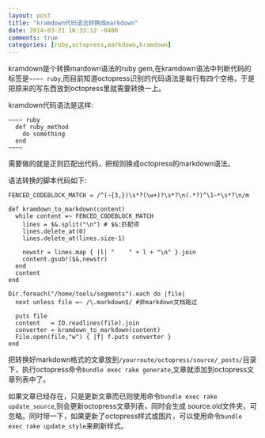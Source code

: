 ```yaml
---
layout: post
title: "kramdown代码语法转换成markdown"
date: 2014-03-21 16:33:12 -0400
comments: true
categories: [ruby,octopress,markdown,kramdown]
---
```



kramdown是个转换mardown语法的ruby gem,在kramdown语法中判断代码的标签是`~~~~ ruby`,而目前知道octopress识别的代码语法是每行有四个空格，于是把原来的写东西放到octopress里就需要转换一上。

kramdown代码语法是这样:

    ~~~~ ruby
      def ruby_method
        do something
      end
    ~~~~

需要做的就是正则匹配出代码，把规则换成octopress的markdown语法。

语法转换的脚本代码如下:

    FENCED_CODEBLOCK_MATCH = /^(~{3,})\s*?(\w+)?\s*?\n(.*?)^\1~*\s*?\n/m

    def kramdown_to_markdown(content)
      while content =~ FENCED_CODEBLOCK_MATCH
        lines = $&.split("\n") # $&:匹配项
        lines.delete_at(0)
        lines.delete_at(lines.size-1)

        newstr = lines.map { |l| "    " + l + "\n" }.join
        content.gsub!($&,newstr)
      end
      content
    end

    Dir.foreach("/home/tools/segments").each do |file|
      next unless file =~ /\.markdown$/ #非markdown文档路过

      puts file
      content   = IO.readlines(file).join
      converter = kramdown_to_markdown(content)
      File.open(file,"w") { |f| f.puts converter }
    end

把转换好markdown格式的文章放到`/yourroute/octopress/source/_posts/`目录下，执行octopress命令`bundle exec rake generate`,文章就添加到octopress文章列表中了。

如果文章已经存在，只是更新文章而已则使用命令`bundle exec rake update_source`,则会更新octopress文章列表，同时会生成 source.old文件夹，可忽略。同时带一下，如果更新了octopress样式或图片，可以使用命令`bundle exec rake update_style`来刷新样式。
